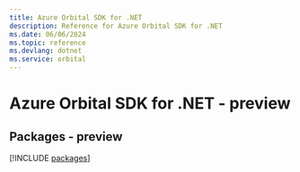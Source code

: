 ```yaml
---
title: Azure Orbital SDK for .NET
description: Reference for Azure Orbital SDK for .NET
ms.date: 06/06/2024
ms.topic: reference
ms.devlang: dotnet
ms.service: orbital
---
```

# Azure Orbital SDK for .NET - preview
## Packages - preview
[!INCLUDE [packages](orbital-index.md)]